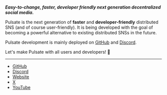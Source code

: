 ***_Easy-to-change, faster, developer friendly next generation decentralized social media._***  

Pulsate is the next generation of **faster** and **developer-friendly** distributed SNS (and of course user-friendly). It is being developed with the goal of becoming a powerful alternative to existing distributed SNSs in the future.

Pulsate development is mainly deployed on [GitHub][github] and [Discord][discord].

Let's make Pulsate with all users and developers! 💙

----

- [GitHub][github]
- [Discord][discord]
- [Website](https://pulsate.dev/)
- [X](https://link.pulsate.dev/x)
- [YouTube](https://link.pulsate.dev/youtube)

[github]: https://link.pulsate.dev/github
[discord]: https://link.pulsate.dev/discord
